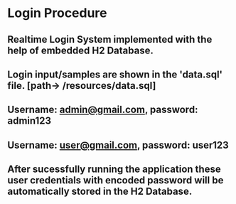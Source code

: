 # Login Procedure
## Realtime Login System implemented with the help of embedded H2 Database.
## Login input/samples are shown in the 'data.sql' file. [path-> /resources/data.sql]

## Username: admin@gmail.com,  password: admin123
## Username: user@gmail.com,  password: user123
## After sucessfully running the application these user credentials with encoded password will be automatically stored in the H2 Database.
